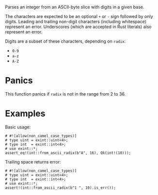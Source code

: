 Parses an integer from an ASCII-byte slice with digits in a given base.

The characters are expected to be an optional `+` or `-` sign followed by only
digits. Leading and trailing non-digit characters (including whitespace)
represent an error. Underscores (which are accepted in Rust literals) also
represent an error.

Digits are a subset of these characters, depending on `radix`:
* `0-9`
* `a-z`
* `A-Z`

# Panics

This function panics if `radix` is not in the range from 2 to 36.

# Examples

Basic usage:

```
# #![allow(non_camel_case_types)]
# type uint = exint::uint<4>;
# type int  = exint::int<4>;
# use exint::*;
assert_eq!(int::from_ascii_radix(b"A", 16), Ok(int!(10)));
```

Trailing space returns error:

```
# #![allow(non_camel_case_types)]
# type uint = exint::uint<4>;
# type int  = exint::int<4>;
# use exint::*;
assert!(int::from_ascii_radix(b"1 ", 10).is_err());
```
